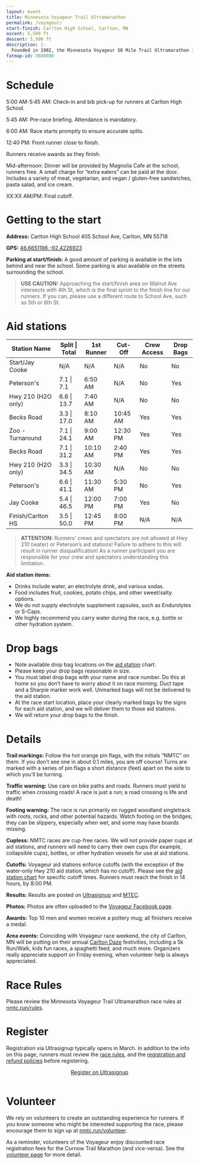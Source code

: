 ```yaml
---
layout: event
title: Minnesota Voyageur Trail Ultramarathon
permalink: /voyageur/
start-finish: Carlton High School, Carlton, MN
ascent: 5,500 ft
descent: 5,500 ft
description: |-
  Founded in 1982, the Minnesota Voyageur 50 Mile Trail Ultramarathon is one of the oldest trail ultras in the nation. The race follows a rugged, varied, out-and-back course that takes runners on a journey from Carlton, MN, through Jay Cooke State Park, and heads northeast over difficult, rough woodland trails to Duluth, MN—and back. Enjoy scenic overlooks of Lake Superior and cross the iconic Swinging Bridge over the St. Louis River. </br></br>Carlton High School hosts the start, finish, and race-day festivities. Weather for the Minnesota Voyageur can be extreme. There have been several years when it was hot and humid—including 2003 when it was brutally hot with 90 percent humidity. In other years it has been cool, in the mid-50’s, and wet. Plan for everything except snow—at least not so far!
fatmap-id: 3688890
---
```


# Schedule

5:00 AM-5:45 AM: Check-in and bib pick-up for runners at Carlton High School.

5:45 AM: Pre-race briefing. Attendance is mandatory.

6:00 AM: Race starts promptly to ensure accurate splits.

12:40 PM: Front runner close to finish.

Runners receive awards as they finish.

Mid-afternoon: Dinner will be provided by Magnolia Cafe at the school, runners free. A small charge for “extra eaters” can be paid at the door. Includes a variety of meat, vegetarian, and vegan / gluten-free sandwiches, pasta salad, and ice cream.

XX:XX AM/PM: Final cutoff.

# Getting to the start

**Address:** Carlton High School 405 School Ave, Carlton, MN 55718

**GPS:** [46.6651196,-92.4226923](https://goo.gl/maps/9W3JPx3k8jA2)

**Parking at start/finish:** A good amount of parking is available in the lots behind and near the school. Some parking is also available on the streets surrounding the school.

> **USE CAUTION:** Approaching the start/finish area on Walnut Ave intersects with 4th St, which is the final sprint to the finish line for our runners. If you can, please use a different route to School Ave, such as 5th or 6th St.


# Aid stations

| Station Name       | Split \| Total | 1st Runner | Cut-Off  | Crew Access | Drop Bags |
|--------------------|----------------|------------|----------|-------------|-----------|
| Start/Jay Cooke    | N/A            | N/A        | N/A      | No          | No        |
| Peterson's         | 7.1 \| 7.1     | 6:50 AM    | N/A      | No          | Yes       |
| Hwy 210 (H2O only) | 6.6 \| 13.7    | 7:40 AM    | N/A      | No          | No        |
| Becks Road         | 3.3 \| 17.0    | 8:10 AM    | 10:45 AM | Yes         | Yes       |
| Zoo - Turnaround   | 7.1 \| 24.1    | 9:00 AM    | 12:30 PM | Yes         | Yes       |
| Becks Road         | 7.1 \| 31.2    | 10:10 AM   | 2:40 PM  | Yes         | Yes       |
| Hwy 210 (H2O only) | 3.3 \| 34.5    | 10:30 AM   | N/A      | No          | No        |
| Peterson's         | 6.6 \| 41.1    | 11:30 AM   | 5:30 PM  | No          | Yes       |
| Jay Cooke          | 5.4 \| 46.5    | 12:00 PM   | 7:00 PM  | Yes         | No        |
| Finish/Carlton HS  | 3.5 \| 50.0    | 12:45 PM   | 8:00 PM  | N/A         | N/A       |

> **ATTENTION:** Runners’ crews and spectators are not allowed at Hwy 210 (water) or Peterson’s aid stations! Failure to adhere to this will result in runner disqualification! As a runner participant you are responsible for your crew and spectators understanding this limitation.  

**Aid station items:**
* Drinks include water, an electrolyte drink, and various sodas.
* Food includes fruit, cookies, potato chips, and other sweet/salty options.
* We do not supply electrolyte supplement capsules, such as Endurolytes or S-Caps.
* We highly recommend you carry water during the race, e.g. bottle or other hydration system.

# Drop bags

* Note available drop bag locations on the [aid station](#aid-stations) chart.
* Please keep your drop bags reasonable in size.
* You must label drop bags with your name and race number. Do this at home so you don’t have to worry about it on race morning. Duct tape and a Sharpie marker work well. Unmarked bags will not be delivered to the aid station.
* At the race start location, place your clearly marked bags by the signs for each aid station, and we will deliver them to those aid stations.
* We will return your drop bags to the finish.

# Details

**Trail markings:** Follow the hot orange pin flags, with the initials “NMTC” on them. If you don’t see one in about 0.1 miles, you are off course! Turns are marked with a series of pin flags a short distance (feet) apart on the side to which you’ll be turning.

**Traffic warning:** Use care on bike paths and roads. Runners must yield to traffic when crossing roads! A race is just a run; a road crossing is life and death!  

**Footing warning:** The race is run primarily on rugged woodland singletrack with roots, rocks, and other potential hazards. Watch footing on the bridges; they can be slippery, especially when wet, and some may have boards missing.

**Cupless:** NMTC races are cup-free races. We will not provide paper cups at aid stations, and runners will need to carry their own cups (for example, collapsible cups), bottles, or other hydration vessels for use at aid stations.

**Cutoffs:** Voyageur aid stations enforce cutoffs (with the exception of the water-only Hwy 210 aid station, which has no cutoff). Please see the [aid station chart](#aid-stations) for specific cutoff times. Runners must reach the finish in 14 hours, by 8:00 PM.

**Results:** Results are posted on [Ultrasignup](https://ultrasignup.com/register.aspx?did=114070) and [MTEC](https://www.mtecresults.com/event/show/4974/).

**Photos:** Photos are often uploaded to the [Voyageur Facebook page](https://www.facebook.com/minnesotavoyageur).

**Awards:** Top 10 men and women receive a pottery mug; all finishers receive a medal.

**Area events:** Coinciding with Voyageur race weekend, the city of Carlton, MN will be putting on their annual [Carlton Daze](https://carltonchamber.com/carlton-daze/) festivities, including a 5k Run/Walk, kids fun races, a spaghetti feed, and much more. Organizers really appreciate support on Friday evening, when volunteer help is always appreciated.

# Race Rules

Please review the Minnesota Voyageur Trail Ultramarathon race rules at [nmtc.run/rules](/rules).

# Register

Registration via Ultrasignup typically opens in March. In addition to the info on this page, runners must review the [race rules](/rules), and the [registration and refund policies](/registration) before registering.

<div class="container" style="display:flex;padding-bottom:1em;">
  <a href="https://ultrasignup.com/register.aspx?did=114070" style="margin: 0 auto;" target="blank">
    <div class="button">Register on Ultrasignup</div>
  </a>
</div>

# Volunteer

We rely on volunteers to create an outstanding experience for runners. If you know someone who might be interested supporting the race, please encourage them to sign up at [nmtc.run/volunteer](/volunteer).

As a reminder, volunteers of the Voyageur enjoy discounted race registration fees for the Curnow Trail Marathon (and vice-versa). See the [volunteer page](/volunteer) for more detail.
